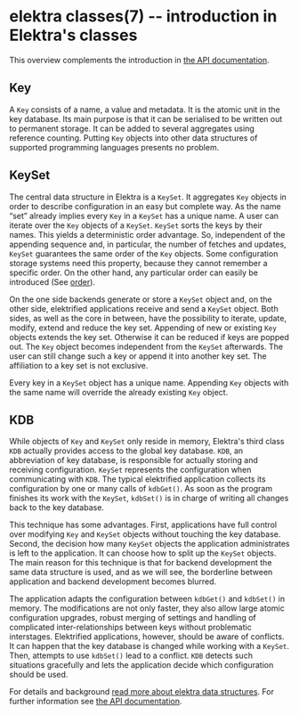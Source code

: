 elektra classes(7) -- introduction in Elektra's classes
=======================================================

This overview complements the introduction in
[the API documentation](http://doc.libelektra.org/api/current/html/).

## Key

A `Key` consists of a name, a value and metadata.
It is the atomic unit in the key database. Its main purpose is that it
can be serialised to be written out to permanent storage. It can be
added to several aggregates using reference counting.
Putting `Key` objects into other data structures of supported
programming languages presents no problem.

## KeySet

The central data structure in Elektra is a
`KeySet`.
It aggregates `Key` objects
in order to describe configuration in an easy
but complete way.
As the name “set” already implies every `Key` in a
`KeySet` has a unique name.
A user can iterate over the `Key` objects of a `KeySet`.
`KeySet` sorts the keys by their names.
This yields a deterministic order advantage.
So, independent of the appending sequence and, in particular,
the number of fetches and updates,
`KeySet` guarantees the same
order of the `Key` objects.
Some configuration storage systems need
this property, because they
cannot remember a specific order.
On the other hand, any particular order can easily be introduced
(See [order](/doc/METADATA.ini)).

On the one side
backends generate or store a `KeySet` object and,
on the other side,
elektrified applications receive and send a `KeySet` object.
Both sides, as well as the core in between,
have the possibility to iterate, update,
modify, extend and reduce the key set.
Appending of new or existing `Key` objects
extends the key set.
Otherwise it can be reduced if keys are
popped out.
The `Key` object becomes independent from the `KeySet` afterwards.
The user can still change such a key or append it into another key set.
The affiliation to a key set is not exclusive.

Every key in a `KeySet` object has a unique name. Appending `Key` objects with
the same name will override the already existing `Key` object.


## KDB

While objects of `Key` and `KeySet` only reside in memory,
Elektra's third class
`KDB` actually provides access to the global key database. `KDB`,
an abbreviation of key database, is responsible for
actually storing and receiving configuration. `KeySet` represents the
configuration when communicating with `KDB`.
The typical elektrified application collects its configuration by one or
many calls of `kdbGet()`.
As soon as the program finishes its work with the
`KeySet`,
`kdbSet()` is in charge of writing all changes back to the key
database.

This technique has some advantages. First, applications have full
control over modifying
`Key` and `KeySet` objects without touching the key database.
Second,
the decision how many `KeySet` objects the application
administrates is left to the application.
It can choose how to split up the `KeySet` objects.
The main reason for this technique is that for backend development the
same data structure is used, and
as we will see, the borderline between application
and backend development becomes blurred.

The application adapts the configuration between `kdbGet()`
and `kdbSet()` in memory.
The modifications are not only
faster, they also allow large atomic
configuration upgrades, robust merging of settings and handling of
complicated inter-relationships between keys without problematic
interstages.
Elektrified applications, however, should be aware of conflicts.
It can happen that the key database is
changed while working with a `KeySet`.
Then, attempts to use `kdbSet()` lead to a conflict.
`KDB` detects such situations gracefully and lets the application decide
which configuration should be used.

For details and background
[read more about elektra data structures](elektra-data-structures.md).
For further information see
[the API documentation](http://doc.libelektra.org/api/current/html/).
